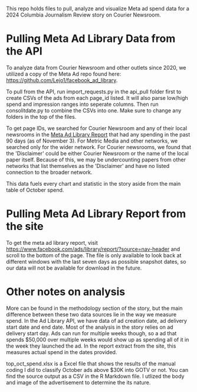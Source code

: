 This repo holds files to pull, analyze and visualize Meta ad spend data for a 2024 Columbia Journalism Review story on Courier Newsroom.

# Pulling Meta Ad Library Data from the API
To analyze data from Courier Newsroom and other outlets since 2020, we utilized a copy of the Meta Ad repo found here: https://github.com/Lejo1/facebook_ad_library.

To pull from the API, run import_requests.py in the api_pull folder first to create CSVs of the ads from each page_id listed. It will also parse low/high spend and impression ranges into seperate columns. Then run consolitdate.py to combine the CSVs into one. Make sure to change any folders in the top of the files.

To get page IDs, we searched for Courier Newsroom and any of their local newsrooms in the [Meta Ad Library Report](https://www.facebook.com/ads/library/report/?source=nav-header) that had any spending in the past 90 days (as of November 3). For Metric Media and other networks, we searched only for the wider network. For Courier newsrooms, we found that the 'Disclaimer' could be either Courier Newsroom or the name of the local paper itself. Because of this, we may be undercounting papers from other networks that list themselves as the 'Disclaimer' and have no listed connection to the broader network. 

This data fuels every chart and statistic in the story aside from the main table of October spend.

# Pulling Meta Ad Library Report from the site
To get the meta ad library report, visit https://www.facebook.com/ads/library/report/?source=nav-header and scroll to the bottom of the page. The file is only available to look back at different windows with the last seven days as possible snapshot dates, so our data will not be available for download in the future. 

# Other notes on analysis 
More can be found in the methodology section of the story, but the main difference between these two data sources lie in the way we measure spend. In the Ad Library API, we have data of ad creation date, ad delivery start date and end date. Most of the analysis in the story relies on ad delivery start day. Ads can run for multiple weeks though, so a ad that spends $50,000 over multiple weeks would show up as spending all of it in the week they launched the ad. In the report extract from the site, this measures actual spend in the dates provided. 

top_oct_spend.xlsx is a Excel file that shows the results of the manual coding I did to classify October ads above $30K into GOTV or not. You can find the source output as a CSV in the R Markdown file. I utlized the body and image of the advertisement to determine the its nature.
